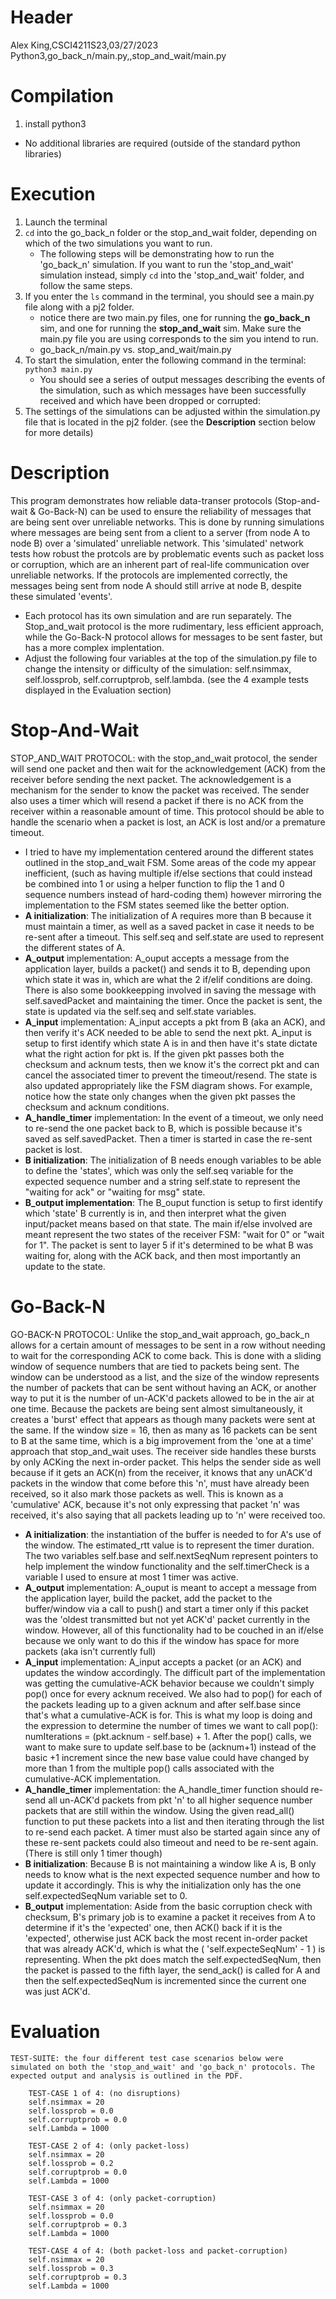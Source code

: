 # Header
Alex King,CSCI4211S23,03/27/2023\
Python3,go_back_n/main.py,,stop_and_wait/main.py

# Compilation
1. install python3
* No additional libraries are required (outside of the standard python libraries)

# Execution
1. Launch the terminal
2. `cd` into the go_back_n folder or the stop_and_wait folder, depending on which of the two simulations you want to run.
    * The following steps will be demonstrating how to run the 'go_back_n' simulation. If you want to run the 'stop_and_wait' simulation instead, simply `cd` into the 'stop_and_wait' folder, and follow the same steps.
3.  If you enter the `ls` command in the terminal, you should see a main.py file along with a pj2 folder.
    * notice there are two main.py files, one for running the **go_back_n** sim, and one for running the **stop_and_wait** sim. Make sure the main.py file you are using corresponds to the sim you intend to run.
    * go_back_n/main.py vs. stop_and_wait/main.py
4. To start the simulation, enter the following command in the terminal: `python3 main.py`
    * You should see a series of output messages describing the events of the simulation, such as which messages have been successfully received and which have been dropped or corrupted: 
5. The settings of the simulations can be adjusted within the simulation.py file that is located in the pj2 folder. (see the **Description** section below for more details)

# Description
This program demonstrates how reliable data-transer protocols (Stop-and-wait & Go-Back-N) can be used to ensure the reliability of messages that are being sent over unreliable networks. This is done by running simulations where messages are being sent from a client to a server (from node A to node B) over a 'simulated' unreliable network. This 'simulated' network tests how robust the protcols are by problematic events such as packet loss or corruption, which are an inherent part of real-life communication over unreliable networks. If the protocols are implemented correctly, the messages being sent from node A should still arrive at node B, despite these simulated 'events'. 
* Each protocol has its own simulation and are run separately. The Stop_and_wait protocol is the more rudimentary, less efficient approach, while the Go-Back-N protocol allows for messages to be sent faster, but has a more complex implentation.
* Adjust the following four variables at the top of the simulation.py file to change the intensity or difficulty of the simulation: self.nsimmax, self.lossprob, self.corruptprob, self.lambda. (see the 4 example tests displayed in the Evaluation section)

# Stop-And-Wait
STOP_AND_WAIT PROTOCOL: with the stop_and_wait protocol, the sender will send one packet and then wait for the acknowledgement (ACK) from the receiver before sending the next packet. The acknowledgement is a mechanism for the sender to know the packet was received. The sender also uses a timer which will resend a packet if there is no ACK from the receiver within a reasonable amount of time. This protocol should be able to handle the scenario when a packet is lost, an ACK is lost and/or a premature timeout. 
* I tried to have my implementation centered around the different states outlined in the stop_and_wait FSM. Some areas of the code my appear inefficient, (such as having multiple if/else sections that could instead be combined into 1 or using a helper function to flip the 1 and 0 sequence numbers instead of hard-coding them) however mirroring the implementation to the FSM states seemed like the better option. 
* **A initialization**: The initialization of A requires more than B because it must maintain a timer, as well as a saved packet in case it needs to be re-sent after a timeout. This self.seq and self.state are used to represent the different states of A. 
* **A_output** implementation: A_ouput accepts a message from the application layer, builds a packet() and sends it to B, depending upon which state it was in, which are what the 2 if/elif conditions are doing. There is also some bookkeepping involved in saving the message with self.savedPacket and maintaining the timer. Once the packet is sent, the state is updated via the self.seq and self.state variables. 
* **A_input** implementation: A_input accepts a pkt from B (aka an ACK), and then verify it's ACK needed to be able to send the next pkt. A_input is setup to first identify which state A is in and then have it's state dictate what the right action for pkt is. If the given pkt passes both the checksum and acknum tests, then we know it's the correct pkt and can cancel the associated timer to prevent the timeout/resend. The state is also updated appropriately like the FSM diagram shows. For example, notice how the state only changes when the given pkt passes the checksum and acknum conditions.
* **A_handle_timer** implementation: In the event of a timeout, we only need to re-send the one packet back to B, which is possible because it's saved as self.savedPacket. Then a timer is started in case the re-sent packet is lost.
* **B initialization**: The initialization of B needs enough variables to be able to define the 'states', which was only the self.seq variable for the expected sequence number and a string self.state to represent the "waiting for ack" or "waiting for msg" state.
* **B_output implementation**: The B_ouput function is setup to first identify which 'state' B currently is in, and then interpret what the given input/packet means based on that state. The main if/else involved are meant represent the two states of the receiver FSM: "wait for 0" or "wait for 1". The packet is sent to layer 5 if it's determined to be what B was waiting for, along with the ACK back, and then most importantly an update to the state.

# Go-Back-N
GO-BACK-N PROTOCOL: Unlike the stop_and_wait approach, go_back_n allows for a certain amount of messages to be sent in a row without needing to wait for the corresponding ACK to come back. This is done with a sliding window of sequence numbers that are tied to packets being sent. The window can be understood as a list, and the size of the window represents the number of packets that can be sent without having an ACK, or another way to put it is the number of un-ACK'd packets allowed to be in the air at one time. Because the packets are being sent almost simultaneously, it creates a 'burst' effect that appears as though many packets were sent at the same. If the window size = 16, then as many as 16 packets can be sent to B at the same time, which is a big improvement from the 'one at a time' approach that stop_and_wait uses. The receiver side handles these bursts by only ACKing the next in-order packet. This helps the sender side as well because if it gets an ACK(n) from the receiver, it knows that any unACK'd packets in the window that come before this 'n', must have already been received, so it also mark those packets as well. This is known as a 'cumulative' ACK, because it's not only expressing that packet 'n' was received, it's also saying that all packets leading up to 'n' were received too. 
* **A initialization**: the instantiation of the buffer is needed to for A's use of the window. The estimated_rtt value is to represent the timer duration. The two variables self.base and self.nextSeqNum represent pointers to help implement the window functionality and the self.timerCheck is a variable I used to ensure at most 1 timer was active.
* **A_output** implementation: A_ouput is meant to accept a message from the application layer, build the packet, add the packet to the buffer/window via a call to push() and start a timer only if this packet was the 'oldest transmitted but not yet ACK'd' packet currently in the window. However, all of this functionality had to be couched in an if/else because we only want to do this if the window has space for more packets (aka isn't currently full)
* **A_input** implementation: A_input accepts a packet (or an ACK) and updates the window accordingly. The difficult part of the implementation was getting the cumulative-ACK behavior because we couldn't simply pop() once for every acknum received. We also had to pop() for each of the packets leading up to a given acknum and after self.base since that's what a cumulative-ACK is for. This is what my loop is doing and the expression to determine the number of times we want to call pop(): numIterations = (pkt.acknum - self.base) + 1. After the pop() calls, we want to make sure to update self.base to be (acknum+1) instead of the basic +1 increment since the new base value could have changed by more than 1 from the multiple pop() calls associated with the cumulative-ACK implementation. 
* **A_handle_timer** implementation: the A_handle_timer function should re-send all un-ACK'd packets from pkt 'n' to all higher sequence number packets that are still within the window. Using the given read_all() function to put these packets into a list and then iterating through the list to re-send each packet. A timer must also be started again since any of these re-sent packets could also timeout and need to be re-sent again. (There is still only 1 timer though)
* **B initialization**: Because B is not maintaining a window like A is, B only needs to know what is the next expected sequence number and how to update it accordingly. This is why the initialization only has the one self.expectedSeqNum variable set to 0. 
* **B_output** implementation: Aside from the basic corruption check with checksum, B's primary job is to examine a packet it receives from A to determine if it's the 'expected' one, then ACK() back if it is the 'expected', otherwise just ACK back the most recent in-order packet that was already ACK'd, which is what the ( 'self.expecteSeqNum' - 1 ) is representing. When the pkt does match the self.expectedSeqNum, then the packet is passed to the fifth layer, the send_ack() is called for A and then the self.expectedSeqNum is incremented since the current one was just ACK'd.

# Evaluation
    TEST-SUITE: the four different test case scenarios below were simulated on both the 'stop_and_wait' and 'go_back_n' protocols. The expected output and analysis is outlined in the PDF.

        TEST-CASE 1 of 4: (no disruptions)
        self.nsimmax = 20
        self.lossprob = 0.0
        self.corruptprob = 0.0
        self.Lambda = 1000

        TEST-CASE 2 of 4: (only packet-loss)
        self.nsimmax = 20 
        self.lossprob = 0.2
        self.corruptprob = 0.0
        self.Lambda = 1000

        TEST-CASE 3 of 4: (only packet-corruption)
        self.nsimmax = 20 
        self.lossprob = 0.0
        self.corruptprob = 0.3
        self.Lambda = 1000 
               
        TEST-CASE 4 of 4: (both packet-loss and packet-corruption)
        self.nsimmax = 20
        self.lossprob = 0.3
        self.corruptprob = 0.3
        self.Lambda = 1000






